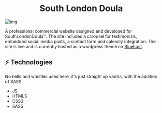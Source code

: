 <h1 align='center'>South London Doula</h1>

![img](https://i.imgur.com/djqsPNR.jpg)

A professional commercial website designed and developed for SouthLondonDoula™. The site includes a carousel for testimonials, embedded social media posts, a contact form and calendly integration. The site is live and is currently hosted as a wordpress theme on [Bluehost](https://www.bluehost.com/).

## ⚡️ Technologies
No bells and whistles used here, it's just straight up vanilla, with the addition of SASS. 

- JS
- HTML5
- CSS3
- SASS


